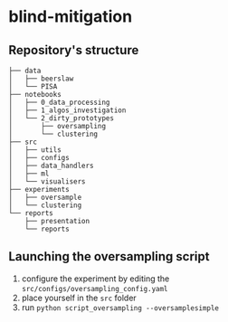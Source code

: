 # blind-mitigation
## Repository's structure
```
├── data
│   ├── beerslaw
│   └── PISA
├── notebooks
│   ├── 0_data_processing
│   ├── 1_algos_investigation
│   └── 2_dirty_prototypes
│   	├── oversampling
│   	└── clustering
├── src
│   ├── utils
│   ├── configs
│   ├── data_handlers
│   ├── ml
│   └── visualisers
├── experiments
│   ├── oversample
│   └── clustering
└── reports
    ├── presentation
    └── reports
```

## Launching the oversampling script
1. configure the experiment by editing the `src/configs/oversampling_config.yaml`
2. place yourself in the `src` folder
3. run `python script_oversampling --oversamplesimple`

